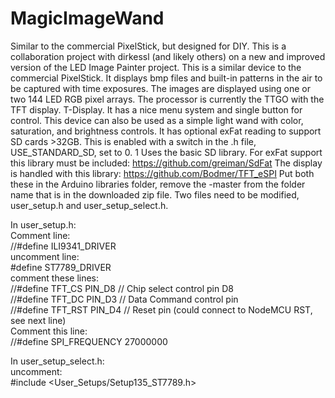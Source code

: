 # MagicImageWand
Similar to the commercial PixelStick, but designed for DIY.
This is a collaboration project with dirkessl (and likely others) on a new and improved version of the LED Image Painter project.
This is a similar device to the commercial PixelStick. It displays bmp files and built-in patterns in the air to be captured with time exposures.
The images are displayed using one or two 144 LED RGB pixel arrays.
The processor is currently the TTGO with the TFT display. T-Display.
It has a nice menu system and single button for control.
This device can also be used as a simple light wand with color, saturation, and brightness controls.
It has optional exFat reading to support SD cards >32GB. This is enabled with a switch in the .h file, USE_STANDARD_SD, set to 0. 1 Uses the basic SD library.
For exFat support this library must be included: https://github.com/greiman/SdFat
The display is handled with this library: https://github.com/Bodmer/TFT_eSPI
Put both these in the Arduino libraries folder, remove the -master from the folder name that is in the downloaded zip file.
Two files need to be modified, user_setup.h and user_setup_select.h.

<p>In user_setup.h:
<br>Comment line:
<br>//#define ILI9341_DRIVER
<br>uncomment line:
<br>#define ST7789_DRIVER  
<br>comment these lines:
<br>//#define TFT_CS   PIN_D8  // Chip select control pin D8
<br>//#define TFT_DC   PIN_D3  // Data Command control pin
<br>//#define TFT_RST  PIN_D4  // Reset pin (could connect to NodeMCU RST, see next line)
<br>Comment this line:
<br>//#define SPI_FREQUENCY  27000000
<p>In user_setup_select.h:
<br>uncomment:
<br>#include &ltUser_Setups/Setup135_ST7789.h&gt
